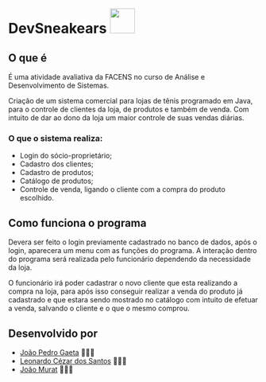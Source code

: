 # DevSneakears  <img src="https://c.tenor.com/_NuaeudRz0MAAAAi/michael-jordan-jordan.gif" href="#" width="50" height="50"  />

## O que é
É uma atividade avaliativa da FACENS no curso de Análise e Desenvolvimento de Sistemas.

Criação de um sistema comercial para lojas de tênis programado em Java, para o controle de clientes da loja, de produtos e também de venda. Com intuito de dar ao dono da loja um maior controle de suas vendas diárias.

### O que o sistema realiza: 
 - Login do sócio-proprietário;
 - Cadastro dos clientes;
 - Cadastro de produtos;
 - Catálogo de produtos;
 - Controle de venda, ligando o cliente com a compra do produto escolhido.

          
## Como funciona o programa
  
<!--- Baixe o repositorio do git;
- Abra em alguma IDE que aceite Java, como Netbeans
- Execute o programa -->
Devera ser feito o login previamente cadastrado no banco de dados, após o login, aparecera um menu com as funções do programa. A interação dentro do programa será realizada pelo funcionário dependendo da necessidade da loja.

O funcionário irá poder cadastrar o novo cliente que esta realizando a compra na loja, para após isso conseguir realizar a venda do produto já cadastrado e que estara sendo mostrado no catálogo com intuito de efetuar a venda, salvando o cliente e o que o mesmo comprou.

## Desenvolvido por 
- [João Pedro Gaeta](https://github.com/JPGaeta) 👨🏽‍🎓
- [Leonardo Cézar dos Santos](https://github.com/leoC9) 👨🏿‍🎓
- [João Murat](https://github.com/Osteloniz) 👨🏼‍🎓



